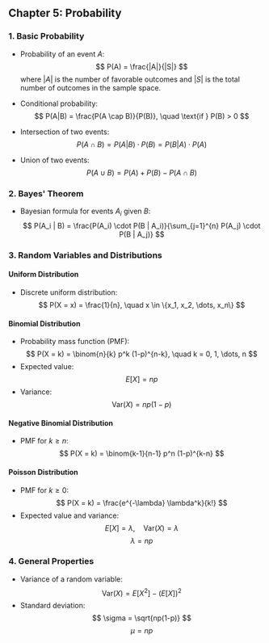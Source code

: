 ## Chapter 5: Probability

### 1. **Basic Probability**
- Probability of an event $A$:
  $$
  P(A) = \frac{|A|}{|S|}
 $$
  where $|A|$ is the number of favorable outcomes and $|S|$ is the total number of outcomes in the sample space.

- Conditional probability:
  $$
  P(A|B) = \frac{P(A \cap B)}{P(B)}, \quad \text{if } P(B) > 0
 $$

- Intersection of two events:
  $$
  P(A \cap B) = P(A|B) \cdot P(B) = P(B|A) \cdot P(A)
 $$

- Union of two events:
  $$
  P(A \cup B) = P(A) + P(B) - P(A \cap B)
 $$

### 2. **Bayes' Theorem**
- Bayesian formula for events $A_i$ given $B$:
  $$
  P(A_i | B) = \frac{P(A_i) \cdot P(B | A_i)}{\sum_{j=1}^{n} P(A_j) \cdot P(B | A_j)}
 $$

### 3. **Random Variables and Distributions**

#### Uniform Distribution
- Discrete uniform distribution:
  $$
  P(X = x) = \frac{1}{n}, \quad x \in \{x_1, x_2, \dots, x_n\}
 $$

#### Binomial Distribution
- Probability mass function (PMF):
  $$
  P(X = k) = \binom{n}{k} p^k (1-p)^{n-k}, \quad k = 0, 1, \dots, n
 $$
- Expected value:
  $$
  E[X] = np
 $$
- Variance:
  $$
  \text{Var}(X) = np(1-p)
 $$

#### Negative Binomial Distribution
- PMF for $k \geq n$:
  $$
  P(X = k) = \binom{k-1}{n-1} p^n (1-p)^{k-n}
 $$

#### Poisson Distribution
- PMF for $k \geq 0$:
  $$
  P(X = k) = \frac{e^{-\lambda} \lambda^k}{k!}
 $$
- Expected value and variance:
  $$
  E[X] = \lambda, \quad \text{Var}(X) = \lambda
 $$
$$\lambda = np$$

### 4. **General Properties**
- Variance of a random variable:
  $$
  \text{Var}(X) = E[X^2] - (E[X])^2
 $$
- Standard deviation:
  $$
  \sigma = \sqrt{np(1-p)}
 $$
$$\mu = np$$

